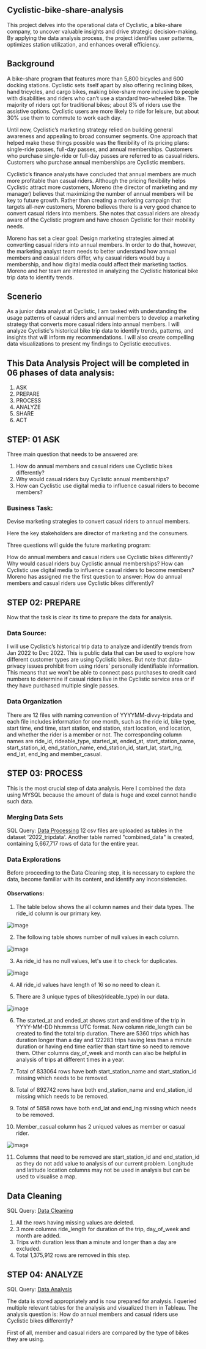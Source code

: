 ## Cyclistic-bike-share-analysis
This project delves into the operational data of Cyclistic, a bike-share company, to uncover valuable insights and drive strategic decision-making. By applying the data analysis process, the project identifies user patterns, optimizes station utilization, and enhances overall efficiency.


## Background

A bike-share program that features more than 5,800 bicycles and 600 docking stations. Cyclistic sets itself apart by also offering reclining bikes, hand tricycles, and cargo bikes, making bike-share more inclusive to people with disabilities and riders who can’t use a standard two-wheeled bike. The majority of riders opt for traditional bikes; about 8% of riders use the assistive options. Cyclistic users are more likely to ride for leisure, but about 30% use them to commute to work each day.

Until now, Cyclistic’s marketing strategy relied on building general awareness and appealing to broad consumer segments. One approach that helped make these things possible was the flexibility of its pricing plans: single-ride passes, full-day passes, and annual memberships. Customers who purchase single-ride or full-day passes are referred to as casual riders. Customers who purchase annual memberships are Cyclistic members.

Cyclistic’s finance analysts have concluded that annual members are much more profitable than casual riders. Although the pricing flexibility helps Cyclistic attract more customers, Moreno (the director of marketing and my manager) believes that maximizing the number of annual members will be key to future growth. Rather than creating a marketing campaign that targets all-new customers, Moreno believes there is a very good chance to convert casual riders into members. She notes that casual riders are already aware of the Cyclistic program and have chosen Cyclistic for their mobility needs.

Moreno has set a clear goal: Design marketing strategies aimed at converting casual riders into annual members. In order to do that, however, the marketing analyst team needs to better understand how annual members and casual riders differ, why casual riders would buy a membership, and how digital media could affect their marketing tactics. Moreno and her team are interested in analyzing the Cyclistic historical bike trip data to identify trends.


## Scenerio

As a junior data analyst at Cyclistic, I am tasked with understanding the usage patterns of casual riders and annual members to develop a marketing strategy that converts more casual riders into annual members. I will analyze Cyclistic's historical bike trip data to identify trends, patterns, and insights that will inform my recommendations. I will also create compelling data visualizations to present my findings to Cyclistic executives.


## This Data Analysis Project will be completed in 06 phases of data analysis:
1. ASK
2. PREPARE
3. PROCESS
4. ANALYZE
5. SHARE
6. ACT

## STEP: 01 ASK

Three main question that needs to be answered are:
1. How do annual members and casual riders use Cyclistic bikes differently?
2. Why would casual riders buy Cyclistic annual memberships?
3. How can Cyclistic use digital media to influence casual riders to become members?


### Business Task:
Devise marketing strategies to convert casual riders to annual members.

Here the key stakeholders are director of marketing and the consumers.

Three questions will guide the future marketing program:

How do annual members and casual riders use Cyclistic bikes differently?
Why would casual riders buy Cyclistic annual memberships?
How can Cyclistic use digital media to influence casual riders to become members?
Moreno has assigned me the first question to answer: How do annual members and casual riders use Cyclistic bikes differently?

## STEP 02: PREPARE

Now that the task is clear its time to prepare the data for analysis.

### Data Source:
I will use Cyclistic’s historical trip data to analyze and identify trends from Jan 2022 to Dec 2022. This is public data that can be used to explore how different customer types are using Cyclistic bikes. But note that data-privacy issues prohibit from using riders’ personally identifiable information. This means that we won’t be able to connect pass purchases to credit card numbers to determine if casual riders live in the Cyclistic service area or if they have purchased multiple single passes.

### Data Organization
There are 12 files with naming convention of YYYYMM-divvy-tripdata and each file includes information for one month, such as the ride id, bike type, start time, end time, start station, end station, start location, end location, and whether the rider is a member or not. The corresponding column names are ride_id, rideable_type, started_at, ended_at, start_station_name, start_station_id, end_station_name, end_station_id, start_lat, start_lng, end_lat, end_lng and member_casual.


## STEP 03: PROCESS

This is the most crucial step of data analysis. Here I combined the data using MYSQL because the amount of data is huge and excel cannot handle such data.


### Merging Data Sets

SQL Query: [Data Processing](https://github.com/thearqamj/Cyclistic-bike-share-analysis/blob/main/Data%20Processing)
12 csv files are uploaded as tables in the dataset '2022_tripdata'. Another table named "combined_data" is created, containing 5,667,717 rows of data for the entire year.


### Data Explorations

Before proceeding to the Data Cleaning step, it is necessary to explore the data, become familiar with its content, and identify any inconsistencies.

#### Observations:

1. The table below shows the all column names and their data types. The ride_id column is our primary key.

![image](https://github.com/thearqamj/Cyclistic-bike-share-analysis/assets/135017364/102df164-b3b8-415a-9064-096b4d1aaac0)

2. The following table shows number of null values in each column.
   
![image](https://github.com/thearqamj/Cyclistic-bike-share-analysis/assets/135017364/722d2646-4a22-4253-b544-8b5befcfb5a6)

3. As ride_id has no null values, let's use it to check for duplicates.

![image](https://github.com/thearqamj/Cyclistic-bike-share-analysis/assets/135017364/36c66089-df36-468e-97c3-98a202ce77e8)

4. All ride_id values have length of 16 so no need to clean it.

5. There are 3 unique types of bikes(rideable_type) in our data.

![image](https://github.com/thearqamj/Cyclistic-bike-share-analysis/assets/135017364/d4005095-77ff-4675-8ee2-c7cdef121150)

6. The started_at and ended_at shows start and end time of the trip in YYYY-MM-DD hh:mm:ss UTC format. New column ride_length can be created to find the total trip duration. There are 5360 trips which has duration longer than a day and 122283 trips having less than a minute duration or having end time earlier than start time so need to remove them. Other columns day_of_week and month can also be helpful in analysis of trips at different times in a year.

7. Total of 833064 rows have both start_station_name and start_station_id missing which needs to be removed.

8. Total of 892742 rows have both end_station_name and end_station_id missing which needs to be removed.

9. Total of 5858 rows have both end_lat and end_lng missing which needs to be removed.

10. Member_casual column has 2 uniqued values as member or casual rider.

![image](https://github.com/thearqamj/Cyclistic-bike-share-analysis/assets/135017364/0ce57a9d-2ad7-43c8-b945-1cfdefa74bbc)

11. Columns that need to be removed are start_station_id and end_station_id as they do not add value to analysis of our current problem. Longitude and latitude location columns may not be used in analysis but can be used to visualise a map.

## Data Cleaning

SQL Query: [Data Cleaning](https://github.com/thearqamj/Cyclistic-bike-share-analysis/blob/main/Data%20Cleaning)

1. All the rows having missing values are deleted.
2. 3 more columns ride_length for duration of the trip, day_of_week and month are added.
3. Trips with duration less than a minute and longer than a day are excluded.
4. Total 1,375,912 rows are removed in this step.

## STEP 04: ANALYZE
SQL Query: [Data Analysis](https://github.com/thearqamj/Cyclistic-bike-share-analysis/new/main)


The data is stored appropriately and is now prepared for analysis. I queried multiple relevant tables for the analysis and visualized them in Tableau.
The analysis question is: How do annual members and casual riders use Cyclistic bikes differently?

First of all, member and casual riders are compared by the type of bikes they are using.
